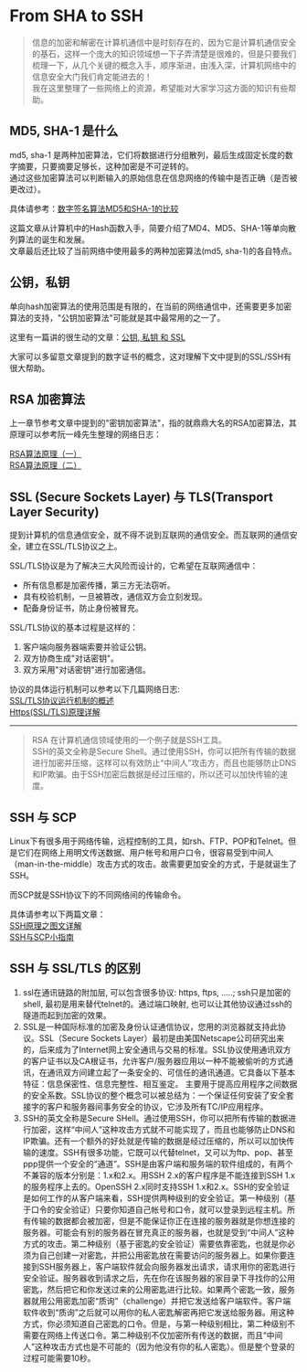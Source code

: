 # From SHA to SSH

<!-- toc -->

> 信息的加密和解密在计算机通信中是时刻存在的，因为它是计算机通信安全的基石，这样一个庞大的知识领域想一下子弄清楚是很难的，但是只要我们梳理一下，从几个关键的概念入手，顺序渐进，由浅入深，计算机网络中的信息安全大门我们肯定能进去的！   
> 我在这里整理了一些网络上的资源，希望能对大家学习这方面的知识有些帮助。

## MD5, SHA-1 是什么
md5, sha-1 是两种加密算法，它们将数据进行分组散列，最后生成固定长度的数字摘要，只要摘要足够长，这种加密是不可逆转的。  
通过这些加密算法可以判断输入的原始信息在信息网络的传输中是否正确（是否被更改过）。

具体请参考：[数字签名算法MD5和SHA-1的比较](http://stark-summer.iteye.com/blog/1313884)   

这篇文章从计算机中的Hash函数入手，简要介绍了MD4、MD5、SHA-1等单向散列算法的诞生和发展。  
文章最后还比较了当前网络中使用最多的两种加密算法(md5, sha-1)的各自特点。

## 公钥，私钥
单向hash加密算法的使用范围是有限的，在当前的网络通信中，还需要更多加密算法的支持，"公钥加密算法"可能就是其中最常用的之一了。

这里有一篇讲的很生动的文章：[公钥, 私钥 和 SSL](http://chenling1018.blog.163.com/blog/static/1480254201058112410789/)  

大家可以多留意文章提到的数字证书的概念，这对理解下文中提到的SSL/SSH有很大帮助。


## RSA 加密算法
上一章节参考文章中提到的"密钥加密算法"，指的就鼎鼎大名的RSA加密算法，其原理可以参考阮一峰先生整理的网络日志：

[RSA算法原理（一）](http://www.ruanyifeng.com/blog/2013/06/rsa_algorithm_part_one.html)  
[RSA算法原理（二）](http://www.ruanyifeng.com/blog/2013/07/rsa_algorithm_part_two.html)

## SSL (Secure Sockets Layer) 与  TLS(Transport Layer Security)
提到计算机的信息通信安全，就不得不说到互联网的通信安全。而互联网的通信安全，建立在SSL/TLS协议之上。

SSL/TLS协议是为了解决三大风险而设计的，它希望在互联网通信中： 

- 所有信息都是加密传播，第三方无法窃听。
- 具有校验机制，一旦被篡改，通信双方会立刻发现。
- 配备身份证书，防止身份被冒充。

SSL/TLS协议的基本过程是这样的： 

1. 客户端向服务器端索要并验证公钥。
2. 双方协商生成"对话密钥"。
3. 双方采用"对话密钥"进行加密通信。

协议的具体运行机制可以参考以下几篇网络日志:  
[SSL/TLS协议运行机制的概述](http://www.ruanyifeng.com/blog/2014/02/ssl_tls.html)  
[Https(SSL/TLS)原理详解](http://www.fenesky.com/blog/2014/07/19/how-https-works.html)

---
> RSA 在计算机通信领域使用的一个例子就是SSH工具。  
> SSH的英文全称是Secure Shell。通过使用SSH，你可以把所有传输的数据进行加密并压缩，这样可以有效防止“中间人”攻击方，而且也能够防止DNS和IP欺骗。由于SSH加密后数据是经过压缩的，所以还可以加快传输的速度。

## SSH 与 SCP
Linux下有很多用于网络传输，远程控制的工具，如rsh、FTP、POP和Telnet。但是它们在网络上用明文传送数据、用户帐号和用户口令，很容易受到中间人（man-in-the-middle）攻击方式的攻击。故需要更加安全的方式，于是就诞生了SSH。

而SCP就是SSH协议下的不同网络间的传输命令。

具体请参考以下两篇文章：  
[SSH原理之图文详解](http://forlinux.blog.51cto.com/8001278/1352900)  
[SSH与SCP小指南](http://www.cnblogs.com/beginman/p/3757160.html)

## SSH 与 SSL/TLS 的区别

1. ssl在通讯链路的附加层, 可以包含很多协议: https, ftps, .....; ssh只是加密的shell, 最初是用来替代telnet的。通过端口映射, 也可以让其他协议通过ssh的隧道而起到加密的效果。
2. SSL是一种国际标准的加密及身份认证通信协议，您用的浏览器就支持此协议。SSL（Secure Sockets Layer）最初是由美国Netscape公司研究出来的，后来成为了Internet网上安全通讯与交易的标准。SSL协议使用通讯双方的客户证书以及CA根证书，允许客户/服务器应用以一种不能被偷听的方式通讯，在通讯双方间建立起了一条安全的、可信任的通讯通道。它具备以下基本特征：信息保密性、信息完整性、相互鉴定。 主要用于提高应用程序之间数据的安全系数。SSL协议的整个概念可以被总结为：一个保证任何安装了安全套接字的客户和服务器间事务安全的协议，它涉及所有TC/IP应用程序。
3. SSH的英文全称是Secure SHell。通过使用SSH，你可以把所有传输的数据进行加密，这样“中间人”这种攻击方式就不可能实现了，而且也能够防止DNS和IP欺骗。还有一个额外的好处就是传输的数据是经过压缩的，所以可以加快传输的速度。SSH有很多功能，它既可以代替telnet，又可以为ftp、pop、甚至ppp提供一个安全的“通道”。SSH是由客户端和服务端的软件组成的，有两个不兼容的版本分别是：1.x和2.x。用SSH 2.x的客户程序是不能连接到SSH 1.x的服务程序上去的。OpenSSH 2.x同时支持SSH 1.x和2.x。SSH的安全验证是如何工作的从客户端来看，SSH提供两种级别的安全验证。第一种级别（基于口令的安全验证）只要你知道自己帐号和口令，就可以登录到远程主机。所有传输的数据都会被加密，但是不能保证你正在连接的服务器就是你想连接的服务器。可能会有别的服务器在冒充真正的服务器，也就是受到“中间人”这种方式的攻击。第二种级别（基于密匙的安全验证）需要依靠密匙，也就是你必须为自己创建一对密匙，并把公用密匙放在需要访问的服务器上。如果你要连接到SSH服务器上，客户端软件就会向服务器发出请求，请求用你的密匙进行安全验证。服务器收到请求之后，先在你在该服务器的家目录下寻找你的公用密匙，然后把它和你发送过来的公用密匙进行比较。如果两个密匙一致，服务器就用公用密匙加密“质询”（challenge）并把它发送给客户端软件。客户端软件收到“质询”之后就可以用你的私人密匙解密再把它发送给服务器。用这种方式，你必须知道自己密匙的口令。但是，与第一种级别相比，第二种级别不需要在网络上传送口令。第二种级别不仅加密所有传送的数据，而且“中间人”这种攻击方式也是不可能的（因为他没有你的私人密匙）。但是整个登录的过程可能需要10秒。
